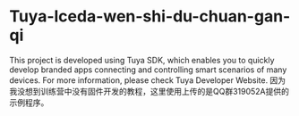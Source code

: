 # Tuya-lceda-wen-shi-du-chuan-gan-qi
This project is developed using Tuya SDK, which enables you to quickly develop branded apps connecting and controlling smart scenarios of many devices. For more information, please check Tuya Developer Website.
因为我没想到训练营中没有固件开发的教程，这里使用上传的是QQ群319052A提供的示例程序。
